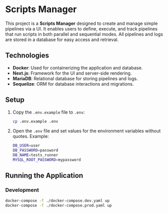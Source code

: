 # Scripts Manager

This project is a **Scripts Manager** designed to create and manage simple pipelines via a UI. It enables users to define, execute, and track pipelines that run scripts in both parallel and sequential modes. All pipelines and logs are stored in a database for easy access and retrieval.

## Technologies

- **Docker**: Used for containerizing the application and database.
- **Next.js**: Framework for the UI and server-side rendering.
- **MariaDB**: Relational database for storing pipelines and logs.
- **Sequelize**: ORM for database interactions and migrations.

## Setup

1. Copy the `.env.example` file to `.env`:

    ```bash
    cp .env.example .env
    ```

2. Open the `.env` file and set values for the environment variables without quotes. Example:

    ```bash
    DB_USER=user
    DB_PASSWORD=password
    DB_NAME=tests_runner
    MYSQL_ROOT_PASSWORD=mypassword
    ```

## Running the Application

### Development

```bash
docker-compose -f ./docker-compose.dev.yaml up
docker-compose -f ./docker-compose.prod.yaml up
```